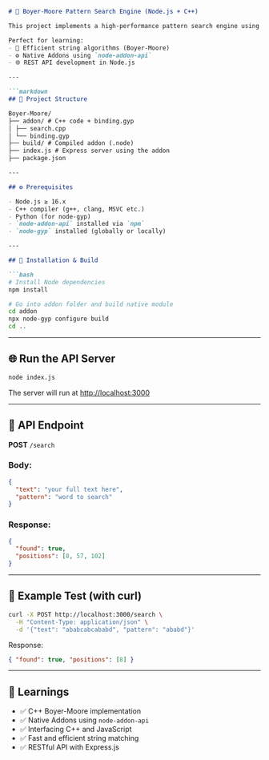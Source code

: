 ```markdown
# 🚀 Boyer-Moore Pattern Search Engine (Node.js + C++)

This project implements a high-performance pattern search engine using the **Boyer-Moore** algorithm written in C++, exposed to Node.js via a native addon.

Perfect for learning:
- 🧠 Efficient string algorithms (Boyer-Moore)
- ⚙️ Native Addons using `node-addon-api`
- 🌐 REST API development in Node.js

---

```markdown
## 📁 Project Structure

Boyer-Moore/
├── addon/ # C++ code + binding.gyp
│ ├── search.cpp
│ └── binding.gyp
├── build/ # Compiled addon (.node)
├── index.js # Express server using the addon
├── package.json

---

## ⚙️ Prerequisites

- Node.js ≥ 16.x
- C++ compiler (g++, clang, MSVC etc.)
- Python (for node-gyp)
- `node-addon-api` installed via `npm`
- `node-gyp` installed (globally or locally)

---

## 🚀 Installation & Build

```bash
# Install Node dependencies
npm install

# Go into addon folder and build native module
cd addon
npx node-gyp configure build
cd ..
````

---

## 🌐 Run the API Server

```bash
node index.js
```

The server will run at [http://localhost:3000](http://localhost:3000)

---

## 📡 API Endpoint

**POST** `/search`

### Body:

```json
{
  "text": "your full text here",
  "pattern": "word to search"
}
```

### Response:

```json
{
  "found": true,
  "positions": [8, 57, 102]
}
```

---

## 🔬 Example Test (with curl)

```bash
curl -X POST http://localhost:3000/search \
  -H "Content-Type: application/json" \
  -d '{"text": "ababcabcababd", "pattern": "ababd"}'
```

Response:

```json
{ "found": true, "positions": [8] }
```

---

## 🧠 Learnings

* ✅ C++ Boyer-Moore implementation
* ✅ Native Addons using `node-addon-api`
* ✅ Interfacing C++ and JavaScript
* ✅ Fast and efficient string matching
* ✅ RESTful API with Express.js



